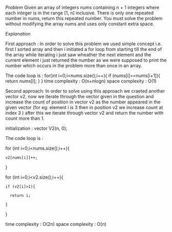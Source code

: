 *Problem*
Given an array of integers nums containing n + 1 integers where each integer is in the range [1, n] inclusive.
There is only one repeated number in nums, return this repeated number.
You must solve the problem without modifying the array nums and uses only constant extra space.


*Explanation*
  
First approach : In order to solve this problem we used simple concept i.e. first I sorted array and then i initiated a for loop from starting till the end of the array while iterating i just saw wheather the next element and the current element i just returned the number as we were supposed to print the number which occurs in the problem more than once in an array.

The code loop is :
  for(int i=0;i<nums.size();i++){
            if (nums[i]==nums[i+1]){
                return nums[i];
            }
        }
time complexity : O(n+nlogn)
space complexity : O(1)


Second approach: In order to solve using this approach we craeted another vector v2, now we iterate through the vector given in the question and increase the count of position in vector v2 as the number appeared in the given vector (for eg: element i is 3 then in  position v2 we increase count at index 3 ) after this we iterate through vector v2 and return the number with count more than 1.

initialization : vector<int> V2(n, 0);

The code loop is : 

  for (int i=0;i<nums.size();i++){
  
    v2[nums[i]]++;
    
  }
  
  for (int i=0;i<v2.size();i++){
  
    if (v2[i]>1){
    
      return i;
      
    }
    
  }
  
time complexity : O(2n)
space complexity : O(n)
